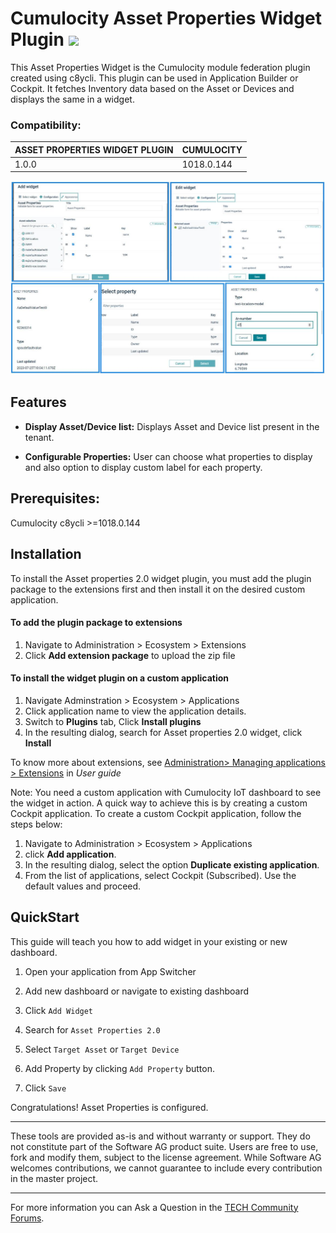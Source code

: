 # Cumulocity Asset Properties Widget Plugin [<img width="35" src="https://user-images.githubusercontent.com/32765455/211497905-561e9197-18b9-43d5-a023-071d3635f4eb.png"/>](https://github.com/SoftwareAG/cumulocity-asset-properties-widget/releases/download/sag-pkg-asset-properties-widget-1.0.1/sag-pkg-asset-properties-widget-1.0.1.zip)

This Asset Properties Widget is the Cumulocity module federation plugin created using c8ycli. This plugin can be used in Application Builder or Cockpit. It fetches Inventory data based on the Asset or Devices and displays the same in a widget.

### Compatibility:

| ASSET PROPERTIES WIDGET PLUGIN | CUMULOCITY |
| ------------------------------ | ---------- |
| 1.0.0                          | 1018.0.144 |

![Asset-properties](images/asset-property-image.JPG)

## Features

- **Display Asset/Device list:** Displays Asset and Device list present in the tenant.

- **Configurable Properties:** User can choose what properties to display and also option to display custom label for each property.

## Prerequisites:

Cumulocity c8ycli >=1018.0.144

## Installation

To install the Asset properties 2.0 widget plugin, you must add the plugin package to the extensions first and then install it on the desired custom application.

#### To add the plugin package to extensions

1.  Navigate to Administration > Ecosystem > Extensions
2.  Click **Add extension package** to upload the zip file

#### To install the widget plugin on a custom application

1. Navigate Adminstration > Ecosystem > Applications
2. Click application name to view the application details.
3. Switch to **Plugins** tab, Click **Install plugins**
4. In the resulting dialog, search for Asset properties 2.0 widget, click **Install**

To know more about extensions, see [Administration> Managing applications > Extensions](https://cumulocity.com/guides/users-guide/administration/#extensions) in _User guide_


Note: You need a custom application with Cumulocity IoT dashboard to see the widget in action. A quick way to achieve this is by creating a custom Cockpit application.
To create a custom Cockpit application, follow the steps below:

1. Navigate to Administration > Ecosystem > Applications
2. click **Add application**.
3. In the resulting dialog, select the option **Duplicate existing application**.
4. From the list of applications, select Cockpit (Subscribed). Use the default values and proceed.

## QuickStart

This guide will teach you how to add widget in your existing or new dashboard.

1. Open your application from App Switcher

2. Add new dashboard or navigate to existing dashboard

3. Click `Add Widget`

4. Search for `Asset Properties 2.0`

5. Select `Target Asset` or `Target Device`

6. Add Property by clicking `Add Property` button.

7. Click `Save`

Congratulations! Asset Properties is configured.

---

These tools are provided as-is and without warranty or support. They do not constitute part of the Software AG product suite. Users are free to use, fork and modify them, subject to the license agreement. While Software AG welcomes contributions, we cannot guarantee to include every contribution in the master project.

---

For more information you can Ask a Question in the [TECH Community Forums](https://tech.forums.softwareag.com/tag/Cumulocity-IoT).
